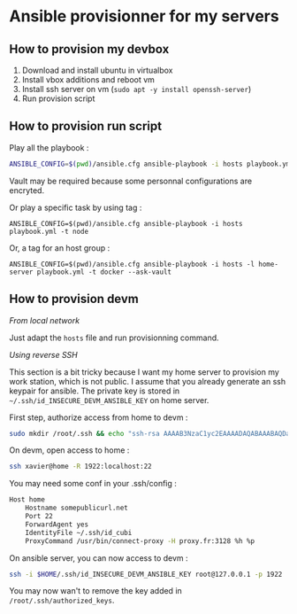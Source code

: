 Ansible provisionner for my servers
===================================

How to provision my devbox
--------------------------

1. Download and install ubuntu in virtualbox
2. Install vbox additions and reboot vm
3. Install ssh server on vm (`sudo apt -y install openssh-server`)
4. Run provision script

How to provision run script
---------------------------

Play all the playbook :
```bash
ANSIBLE_CONFIG=$(pwd)/ansible.cfg ansible-playbook -i hosts playbook.yml --ask-vault
```
Vault may be required because some personnal configurations are encryted.

Or play a specific task by using tag :
```
ANSIBLE_CONFIG=$(pwd)/ansible.cfg ansible-playbook -i hosts playbook.yml -t node
```

Or, a tag for an host group :
```
ANSIBLE_CONFIG=$(pwd)/ansible.cfg ansible-playbook -i hosts -l home-server playbook.yml -t docker --ask-vault
```

How to provision devm
---------------------

*From local network*

Just adapt the `hosts` file and run provisionning command.

*Using reverse SSH*

This section is a bit tricky because I want my home server to provision my work station, which is not public.
I assume that you already generate an ssh keypair for ansible. The private key is stored in `~/.ssh/id_INSECURE_DEVM_ANSIBLE_KEY` on home server.

First step, authorize access from home to devm :
```bash
sudo mkdir /root/.ssh && echo "ssh-rsa AAAAB3NzaC1yc2EAAAADAQABAAABAQDaVxwV26kZMVIb+STHewTzG7HkxH3a2F9gygX8LbpzKluIKOO6b6rZ7AW+5MKE4RsLvfvJO10PuYQ3vWH2PQkq0FFZD+YO9qjx2hIJz7AKXIxM9WPfZkckXRV6rqbFhGuCFeZnwhxj0SgFvZ/bGXz/SyJoF+O9oaLWrq7Z77UiB34XMjmxM9/EeTQYEjEQB+cQEhio3LfCCqxMOiPhPREirlS/b69pvcU1pngh06w1Qvk2AuNbZo/uBZHDd2g5J4O2q1x9u8TyzgqJBZM1QFkGezVzNVC5bUUM5vbwzrgV3YgHDOSYwmJ2Gmv+jiUzn4O+4FsW5jUc47Kq8LtT9Pun ansible@unsecure-key" | sudo tee -a /root/.ssh/authorized_keys
```

On devm, open access to home :
```bash
ssh xavier@home -R 1922:localhost:22
```

You may need some conf in your .ssh/config :
```bash
Host home
	Hostname somepublicurl.net
	Port 22
	ForwardAgent yes
	IdentityFile ~/.ssh/id_cubi
	ProxyCommand /usr/bin/connect-proxy -H proxy.fr:3128 %h %p
```

On ansible server, you can now access to devm :
```bash
ssh -i $HOME/.ssh/id_INSECURE_DEVM_ANSIBLE_KEY root@127.0.0.1 -p 1922
```

You may now wan't to remove the key added in `/root/.ssh/authorized_keys`.

